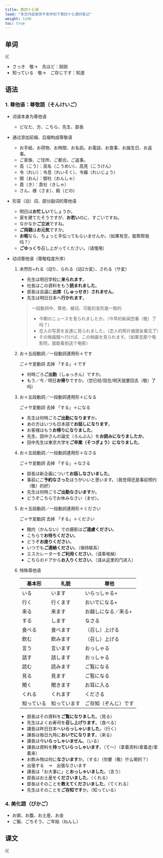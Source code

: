 ```yaml
---
title: 第四十七课
lead: "本文内容是饼干老师初下第四十七课的笔记"
weight: 1240
toc: true
---
```


## 单词

{{<audio src="https://tellyouwhat-static-1251995834.cos.ap-chongqing.myqcloud.com/audios/cs_danci/47第四十七课.mp3">}}

- さっき　敬→　先ほど：刚刚
- 知っている　敬→　ご存じです：知道

## 语法

### 1. 尊他语：尊敬語（そんけいご）

- 词语本身为尊他语

  - どなた、方、こちら、先生、部長

- 通过添加前缀、后缀构成尊敬语

  - お手紙、お荷物、お時間、お名前。お電話、お食事、お誕生日、お返事。
  - ご家族、ご住所、ご都合。ご返事。
  - 高（こう）：高名（こうめい）、高見（こうけん）
  - 令（れい）：令息（れいそく）、令嬢（れいじょう）
  - 御（おん）：御社（おんしゃ）
  - 貴（き）：貴社（きしゃ）
  - さん、様（さま）、殿（どの）

- 形容（动）词、部分副词的尊他语

  - 明日は**お忙しい**でしょうか。
  - 家を建てたそうですが、**お若い**のに、すごいですね。
  - なかなか**ご立派**ですね。
  - **ご両親**は**お元気**ですか。
  - **お暇**なら、ちょっと手伝ってもらいませんか。（如果有空，能帮帮我吗？）
  - **ごゆっくり**召し上がってください。（请慢用）

- 动词尊他语（尊敬程度升序）

  1. 未然形+れる（动1）、られる（动2カ変）、される（サ変）

     - 先生は明日学校に**来られます**。
     - 社長はこの資料をもう**読まれました**。
     - 部長は会議に**出席（しゅっせき）されません**。
     - 先生は明日日本へ**行かれます**。

     > 一段動詞中，尊他、被动、可能的变形是一致的
     >
     > - 今朝のニュースを見られましたか。（今早的新闻您看（敬）了吗？）
     > - 恋人の写真を友達に見られました。（恋人的照片被朋友看见了）
     > - その映画館へ行けば、この映画を見られます。（如果去那个电影院，就能看到这个电影）

  2. お＋五段動詞／一段動詞連用形＋です

     ご＋サ変動詞 去掉 「する」＋です

     - 何時ごろ**ご出勤**（しゅっきん）ですか。
     - もう／今／明日**お帰り**ですか。（您已经/现在/明天就要回去（敬）了吗）

  3. お＋五段動詞／一段動詞連用形＋になる

     ご＋サ変動詞 去掉 「する」＋になる

     - 先生は何時ごろ**ご出勤になります**か。
     - あの方はいつも日本語で**お話しになります**。
     - お客様はもう**お帰りになりました**。
     - 先生、田中さんの論文（ろんぶん）を**お読みになりましたか**。
     - 田中先生は東京大学を**ご卒業（そつぎょう）になりました**。

  4. お＋五段動詞／一段動詞連用形＋なさる

     ご＋サ変動詞 去掉 「する」＋なさる

     - 部長は新企画について**お話しなさいました**。
     - 事前にご**予約なさった**ほうがいいと思います。（我觉得还是事前预约（敬）的好）
     - 先生は何時ごろ**ご出勤なさいます**か。
     - どうぞこちらでお休みなさい（ませ）。

  5. お＋五段動詞／一段動詞連用形＋ください

     ご＋サ変動詞 去掉 「する」＋ください

     - 館内（かんない）での摄影は**ご遠慮ください**。
     - こちらで**お待ちください**。
     - どうぞ**お座りください**。
     - いつでも**ご連絡ください**。（保持联系）
     - エスカレーターを**ご利用ください**。（请乘电梯）
     - こちらのドアから**お入りください**。（请从这里的门进入）

  6. 特殊尊他语

     | 基本形     | 礼貌         | 尊他                 |
     | ---------- | ------------ | -------------------- |
     | いる       | います       | いらっしゃる+        |
     | 行く       | 行くます     | おいでになる+        |
     | 来る       | 来ます       | お越しになる／来る+  |
     | する       | します       | なさる               |
     | 食べる     | 食べます     | （召し）上げる       |
     | 飲む       | 飲みます     | （召し）上げる       |
     | 言う       | 言います     | おっしゃる           |
     | 話す       | 話します     | おっしゃる           |
     | 読む       | 読みます     | ご覧になる           |
     | 見る       | 見ます       | ご覧になる           |
     | 聞く       | 聞きます     | お耳に入る           |
     | くれる     | くれます     | くださる             |
     | 知っている | 知っています | ご存知（ぞんじ）です |

     - 部長はその資料を**ご覧になりました**。（見る）
     - 先生はよくお寿司を**召し上げります**。（食べる）
     - 課長は昨日日本へ**いらっしゃいました**。（行く）
     - 課長は毎日九時に**おいでになります**。（来る）
     - 課長は今**いらっしゃいません**。（いる）
     - 課長は資料を**持っていらっしゃいます**。（て～）（拿着资料/拿着走/拿着来）
     - お飲み物は何に**なさいます**か。（する）（你要（敬）什么喝的？）
     - 出張する　→　出張なさいます
     - 課長は「お大事に」と**おっしゃいました**。（言う）
     - 部長はお土産を**くださいました**。（くれる）
     - 部長はそのことを**教えてくださいました**。（てくれる）
     - 先生はそのことを**ご存知です**か。（知っている）

### 4. 美化語（びかご）
   - お粥、お腹、お土産、お金
   - ご飯、ごちそう、ご年始（ねんし）

## 课文

{{<audio src="https://tellyouwhat-static-1251995834.cos.ap-chongqing.myqcloud.com/audios/cs_kewen/43-48课 新标日初级课文/Lesson47.mp3">}}
